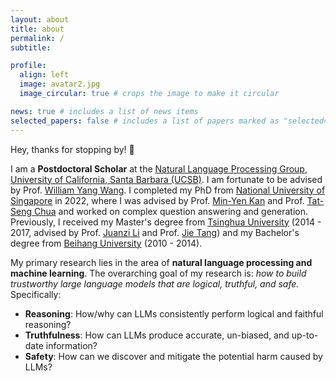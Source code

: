 ```yaml
---
layout: about
title: about
permalink: /
subtitle:

profile:
  align: left
  image: avatar2.jpg
  image_circular: true # crops the image to make it circular

news: true # includes a list of news items
selected_papers: false # includes a list of papers marked as "selected={true}"
---
```

Hey, thanks for stopping by! 👋

I am a **Postdoctoral Scholar** at the [Natural Language Processing Group][UCSB], [University of California, Santa Barbara (UCSB)][UCSBSchool]. I am fortunate to be advised by Prof. [William Yang Wang][William]. I completed my PhD from [National University of Singapore][NUS] in 2022, where I was advised by Prof. [Min-Yen Kan][Min] and Prof. [Tat-Seng Chua][Chua] and worked on complex question answering and generation. Previously, I received my Master's degree from [Tsinghua University][Tsinghua] (2014 - 2017, advised by Prof. [Juanzi Li][juanzili] and Prof. [Jie Tang][jietang]) and my Bachelor's degree from [Beihang University][BUAA] (2010 - 2014). 

My primary research lies in the area of **natural language processing and machine learning**. The overarching goal of my research is: *how to build trustworthy large language models that are logical, truthful, and safe.* Specifically: 
- <i class="fa-solid fa-flask"></i> **Reasoning**: How/why can LLMs consistently perform logical and faithful reasoning?
- <i class="fas fa-search"></i> **Truthfulness**: How can LLMs produce accurate, un-biased, and up-to-date information?
- <i class="fas fa-shield-alt"></i> **Safety**: How can we discover and mitigate the potential harm caused by LLMs?

[NGS]: https://www.nus.edu.sg/ngs/
[Tsinghua]: https://www.tsinghua.edu.cn/publish/newthu/index.html
[juanzili]: https://keg.cs.tsinghua.edu.cn/persons/ljz/
[jietang]: https://keg.cs.tsinghua.edu.cn/jietang/
[BUAA]: https://www.buaa.edu.cn/
[SOC]: https://www.comp.nus.edu.sg/
[NUS]: https://www.nus.edu.sg/
[Chua]: https://www.comp.nus.edu.sg/~chuats/
[NExT]: https://next.comp.nus.edu.sg/
[Min]: https://www.comp.nus.edu.sg/~kanmy/
[WING]: https://wing.comp.nus.edu.sg/
[UCSB]: https://nlp.cs.ucsb.edu/
[William]: https://sites.cs.ucsb.edu/~william/
[UCSBSchool]: https://www.ucsb.edu/
